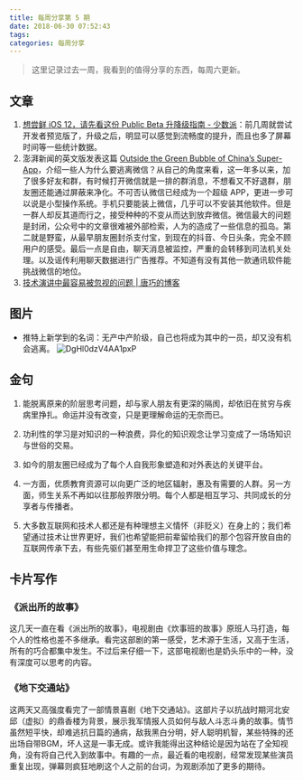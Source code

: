 ```yaml
---
title: 每周分享第 5 期
date: 2018-06-30 07:52:43
tags:
categories: 每周分享
---
```


> 这里记录过去一周，我看到的值得分享的东西，每周六更新。

## 文章
1. [想尝鲜 iOS 12，请先看这份 Public Beta 升降级指南 - 少数派](https://sspai.com/post/45442)：前几周就尝试开发者预览版了，升级之后，明显可以感觉到流畅度的提升，而且也多了屏幕时间等一些统计数据。
2. 澎湃新闻的英文版发表这篇 [Outside the Green Bubble of China’s Super-App]( https://ift.tt/2N7NQTA)，介绍一些人为什么要逃离微信？从自己的角度来看，这一年多以来，加了很多好友和群，有时候打开微信就是一排的群消息，不想看又不好退群，朋友圈还能通过屏蔽来净化。不可否认微信已经成为一个超级 APP，更进一步可以说是小型操作系统。手机只要能装上微信，几乎可以不安装其他软件。但是一群人却反其道而行之，接受种种的不变从而达到放弃微信。微信最大的问题是封闭，公众号中的文章很难被外部检索，人为的造成了一些信息的孤岛。第二就是野蛮，从最早朋友圈封杀支付宝，到现在的抖音、今日头条，完全不顾用户的感受。最后一点是自由，聊天消息被监控，严重的会转移到司法机关处理。以及谣传利用聊天数据进行广告推荐。不知道有没有其他一款通讯软件能挑战微信的地位。
3. [技术演讲中最容易被忽视的问题 | 唐巧的博客](http://blog.devtang.com/2016/06/05/tech-talk-notes/index.html)

## 图片
- 推特上新学到的名词：无产中产阶级，自己也将成为其中的一员，却又没有机会逃离。
![DgHl0dzV4AA1pxP](media/15297680115178/DgHl0dzV4AA1pxP.jpg)

## 金句
1. 能脱离原来的阶层思考问题，却与家人朋友有更深的隔阂，却依旧在贫穷与疾病里挣扎。命运并没有改变，只是更理解命运的无奈而已。 

2. 功利性的学习是对知识的一种浪费，异化的知识观念让学习变成了一场场知识与世俗的交易。 

3. 如今的朋友圈已经成为了每个人自我形象塑造和对外表达的关键平台。 

4. 一方面，优质教育资源可以向更广泛的地区辐射，惠及有需要的人群。另一方面，师生关系不再如以往那般界限分明。每个人都是相互学习、共同成长的分享者与传播者。 

5. 大多数互联网和技术人都还是有种理想主义情怀（非贬义）在身上的；我们希望通过技术让世界更好，我们也希望能把前辈留给我们的那个包容开放自由的互联网传承下去，有些先驱们甚至用生命捍卫了这些价值与理念。 

## 卡片写作

### 《派出所的故事》

这几天一直在看《派出所的故事》，电视剧由《炊事班的故事》原班人马打造，每个人的性格也差不多继承。看完这部剧的第一感受，艺术源于生活，又高于生活，所有的巧合都集中发生。不过后来仔细一下，这部电视剧也是奶头乐中的一种，没有深度可以思考的内容。

### 《地下交通站》

这两天又高强度看完了一部情景喜剧《地下交通站》。这部片子以抗战时期河北安邱（虚拟）的鼎香楼为背景，展示我军情报人员如何与敌人斗志斗勇的故事。情节虽然短平快，却难逃抗日篇的通病，敌我黑白分明，好人聪明机智，某些特殊的还出场自带BGM，坏人这是一事无成。或许我能得出这种结论是因为站在了全知视角，没有将自己代入到故事中。有趣的一点，最近看的电视剧，经常发现某些演员重复出现，弹幕则疯狂地刷这个人之前的台词，为观剧添加了更多的期待。



